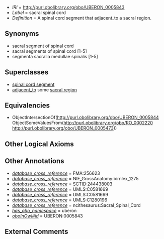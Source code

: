  * *IRI* = http://purl.obolibrary.org/obo/UBERON_0005843
 * *Label* = sacral spinal cord
 * *Definition* = A spinal cord segment that adjacent_to a sacral region.

## Synonyms

 * sacral segment of spinal cord
 * sacral segments of spinal cord [1-5]
 * segmenta sacralia medullae spinalis [1-5]

## Superclasses

 * [spinal cord segment](../../UBERON/44/UBERON_0005844.md)
 * [adjacent_to](../../RO/20/RO_0002220.md) some [sacral region](../../UBERON/73/UBERON_0005473.md)

## Equivalencies

 * ObjectIntersectionOf(<http://purl.obolibrary.org/obo/UBERON_0005844> ObjectSomeValuesFrom(<http://purl.obolibrary.org/obo/RO_0002220> <http://purl.obolibrary.org/obo/UBERON_0005473>))

## Other Logical Axioms


## Other Annotations

 * *[database_cross_reference](../../ef/oboInOwl#hasDbXref.md)* = FMA:256623
 * *[database_cross_reference](../../ef/oboInOwl#hasDbXref.md)* = NIF_GrossAnatomy:birnlex_1275
 * *[database_cross_reference](../../ef/oboInOwl#hasDbXref.md)* = SCTID:244438003
 * *[database_cross_reference](../../ef/oboInOwl#hasDbXref.md)* = UMLS:C0581669
 * *[database_cross_reference](../../ef/oboInOwl#hasDbXref.md)* = UMLS:C0581669
 * *[database_cross_reference](../../ef/oboInOwl#hasDbXref.md)* = UMLS:C1280196
 * *[database_cross_reference](../../ef/oboInOwl#hasDbXref.md)* = ncithesaurus:Sacral_Spinal_Cord
 * *[has_obo_namespace](../../ce/oboInOwl#hasOBONamespace.md)* = uberon
 * *[oboInOwl#id](../../id/oboInOwl#id.md)* = UBERON:0005843

## External Comments

